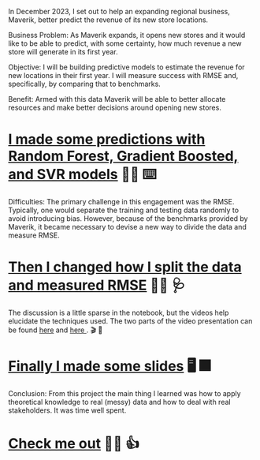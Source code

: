 In December 2023, I set out to help an expanding regional business, Maverik, better predict the revenue of its new store locations.

Business Problem:
As Maverik expands, it opens new stores and it would like to be able to predict, with some certainty, how much revenue a new store will generate in its first year.

Objective:
I will be building predictive models to estimate the revenue for new locations in their first year. I will measure success with RMSE and, specifically, by comparing that to benchmarks.

Benefit:
Armed with this data Maverik will be able to better allocate resources and make better decisions around opening new stores. 

# <a href="https://github.com/spencer-owens/nerve-gas/blob/a554852bf3af7c8eaf832d2421253a09e5ad0d73/MavModeling.ipynb"> I made some predictions with Random Forest, Gradient Boosted, and SVR models</a>  :construction_worker_man: :keyboard:

Difficulties:
The primary challenge in this engagement was the RMSE. Typically, one would separate the training and testing data randomly to avoid introducing bias. However, because of the benchmarks provided by Maverik, it became necessary to devise a new way to divide the data and measure RMSE.

# <a href="https://github.com/spencer-owens/nerve-gas/blob/a554852bf3af7c8eaf832d2421253a09e5ad0d73/MavModelUpdatedRMSE.ipynb"> Then I changed how I split the data and measured RMSE</a> :man_health_worker: :stethoscope:

The discussion is a little sparse in the notebook, but the videos help elucidate the techniques used. The two parts of the video presentation can be found <a href="https://drive.google.com/file/d/1NssDFJ58Z0SlmIgYicfny5AbBVVYj6rG/view?usp=drive_link"> here</a> and <a href="https://drive.google.com/file/d/1Y_jSg4JzeRBu3ZyQ9f_GHVTFA_okYRGN/view?usp=drive_link"> here </a>. :clapper: :slightly_smiling_face:

# <a href="https://github.com/spencer-owens/nerve-gas/blob/a554852bf3af7c8eaf832d2421253a09e5ad0d73/MaverikSlides.pdf"> Finally I made some slides</a> :desktop_computer: :fireworks:

Conclusion:
From this project the main thing I learned was how to apply theoretical knowledge to real (messy) data and how to deal with real stakeholders. It was time well spent.

# <a href="https://github.com/spencer-owens/nerve-gas/blob/a554852bf3af7c8eaf832d2421253a09e5ad0d73/Resume2k23SO.pdf"> Check me out</a> :man_student: :+1:



